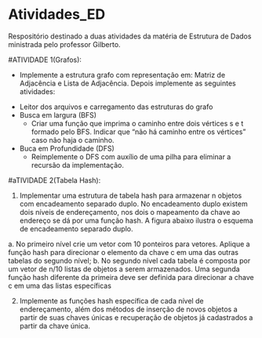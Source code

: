 # Atividades_ED
Respositório destinado a duas atividades da matéria de Estrutura de Dados ministrada pelo professor Gilberto.


#ATIVIDADE 1(Grafos):
+ Implemente a estrutura grafo com representação em: Matriz de Adjacência e Lista de Adjacência. Depois implemente as seguintes atividades:

-  Leitor dos arquivos e carregamento das estruturas do grafo
-  Busca em largura (BFS)
    - Criar uma função que imprima o caminho entre dois vértices s e t formado pelo BFS. Indicar que “não há
      caminho entre os vértices” caso não haja o caminho.
-  Buca em Profundidade (DFS)
    - Reimplemente o DFS com auxílio de uma pilha para
      eliminar a recursão da implementação.

#aTIVIDADE 2(Tabela Hash):
1. Implementar uma estrutura de tabela hash para armazenar n objetos
com encadeamento separado duplo. No encadeamento duplo existem
dois níveis de endereçamento, nos dois o mapeamento da chave ao
endereço se dá por uma função hash. A figura abaixo ilustra o
esquema de encadeamento separado duplo.

a. No primeiro nível crie um vetor com 10 ponteiros para vetores.
Aplique a função hash para direcionar o elemento da chave c
em uma das outras tabelas do segundo nível;
b. No segundo nível cada tabela é composta por um vetor de n/10
listas de objetos a serem armazenados. Uma segunda função
hash diferente da primeira deve ser definida para direcionar a
chave c em uma das listas específicas


2. Implemente as funções hash específica de cada nível de
endereçamento, além dos métodos de inserção de novos objetos a
partir de suas chaves únicas e recuperação de objetos já cadastrados a
partir da chave única.
